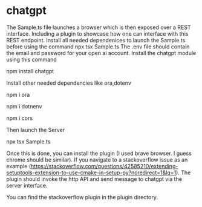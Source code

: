 # chatgpt
The Sample.ts file launches a browser which is then exposed over a REST interface. Including a plugin to showcase how one can interface with this REST endpoint.
Install all needed dependenices to launch the Sample.ts before using the command npx tsx Sample.ts
The .env file should contain the email and password for your open ai account.
Install the chatgpt module using this command 

npm install chatgpt

Install other needed dependencies like ora,dotenv


npm i ora

npm i dotnenv

npm i cors

Then launch the Server

npx tsx Sample.ts

Once this is done, you can install the plugin (I used brave browser. I guess chrome should be similar). If you navigate to a stackoverflow issue as an example
(https://stackoverflow.com/questions/42585210/extending-setuptools-extension-to-use-cmake-in-setup-py?noredirect=1&lq=1). The plugin should invoke the http API and send message
to chatgpt via the server interface.

You can find the stackoverflow plugin in the plugin directory.